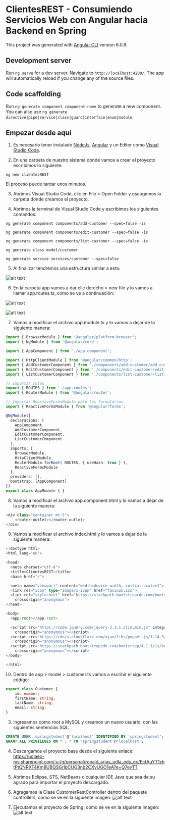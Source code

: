 # ClientesREST - Consumiendo Servicios Web con Angular hacia Backend en Spring

This project was generated with [Angular CLI](https://github.com/angular/angular-cli) version 6.0.8.

## Development server

Run `ng serve` for a dev server. Navigate to `http://localhost:4200/`. The app will automatically reload if you change any of the source files.

## Code scaffolding

Run `ng generate component component-name` to generate a new component. You can also use `ng generate directive|pipe|service|class|guard|interface|enum|module`.

## Empezar desde aquí

1. Es necesario tener instalado [NodeJs](https://nodejs.org/es/), [Angular](https://cli.angular.io/) y un Editor como [Visual Studio Code](https://code.visualstudio.com/download).

2. En una carpeta de nuestro sistema donde vamos a crear el proyecto escribimos lo siguiente:

`ng new clientesREST`

El proceso puede tardar unos minutos.

3. Abrimos Visual Studio Code, clic en File > Open Folder y escogemos la carpeta donde creamos el proyecto.

4. Abrimos la terminal de Visual Studio Code y escribimos los siguientes comandos:

`ng generate component components/add-customer --spec=false -is`

`ng generate component components/edit-customer --spec=false -is`

`ng generate component components/list-customer --spec=false -is`

`ng generate class model/customer`

`ng generate service services/customer --spec=false`

5. Al finalizar tendremos una estructura similar a esta:

![alt text][logo]

[logo]: https://i.gyazo.com/d9b3fbf61b095f10826d14fa4913be94.png "Estructura del proyecto"

6. En la carpeta app vamos a dar clic derecho > new file y lo vamos a llamar app.routes.ts, como se ve a continuación:

![alt text][logo1]

[logo1]: https://i.gyazo.com/776ff202808d37597dac747b4df16da6.png "Crear ruta"
![alt text][logo2]

[logo2]: https://i.gyazo.com/139fc74bb47ca4e1565b5ccfe4ded665.png "Crear ruta"

7. Vamos a modificar el archivo app.module.ts y lo vamos a dejar de la siguiente manera:
```typescript
import { BrowserModule } from '@angular/platform-browser';
import { NgModule } from '@angular/core';

import { AppComponent } from './app.component';

import { HttpClientModule } from '@angular/common/http';
import { AddCustomerComponent } from './components/add-customer/add-customer.component';
import { EditCustomerComponent } from './components/edit-customer/edit-customer.component';
import { ListCustomerComponent } from './components/list-customer/list-customer.component';

// Importar rutas
import { ROUTES } from './app.routes';
import { RouterModule } from '@angular/router';

// Importar ReactiveFormsModule para los formularios
import { ReactiveFormsModule } from '@angular/forms';

@NgModule({
  declarations: [
    AppComponent,
    AddCustomerComponent,
    EditCustomerComponent,
    ListCustomerComponent
  ],
  imports: [
    BrowserModule,
    HttpClientModule,
    RouterModule.forRoot( ROUTES, { useHash: true } ),
    ReactiveFormsModule
  ],
  providers: [],
  bootstrap: [AppComponent]
})
export class AppModule { }

```

8. Vamos a modificar el archivo app.component.html y lo vamos a dejar de la siguiente manera:
```typescript
<div class="container mt-5">
    <router-outlet></router-outlet>
</div>
```

9. Vamos a modificar el archivo index.html y lo vamos a dejar de la siguiente manera:
```typescript
<!doctype html>
<html lang="en">

<head>
  <meta charset="utf-8">
  <title>ClientesREST</title>
  <base href="/">

  <meta name="viewport" content="width=device-width, initial-scale=1">
  <link rel="icon" type="image/x-icon" href="favicon.ico">
  <link rel="stylesheet" href="https://stackpath.bootstrapcdn.com/bootstrap/4.1.1/css/bootstrap.min.css" integrity="sha384-WskhaSGFgHYWDcbwN70/dfYBj47jz9qbsMId/iRN3ewGhXQFZCSftd1LZCfmhktB"
    crossorigin="anonymous">
</head>

<body>
  <app-root></app-root>

  <script src="https://code.jquery.com/jquery-3.3.1.slim.min.js" integrity="sha384-q8i/X+965DzO0rT7abK41JStQIAqVgRVzpbzo5smXKp4YfRvH+8abtTE1Pi6jizo"
    crossorigin="anonymous"></script>
  <script src="https://cdnjs.cloudflare.com/ajax/libs/popper.js/1.14.3/umd/popper.min.js" integrity="sha384-ZMP7rVo3mIykV+2+9J3UJ46jBk0WLaUAdn689aCwoqbBJiSnjAK/l8WvCWPIPm49"
    crossorigin="anonymous"></script>
  <script src="https://stackpath.bootstrapcdn.com/bootstrap/4.1.1/js/bootstrap.min.js" integrity="sha384-smHYKdLADwkXOn1EmN1qk/HfnUcbVRZyYmZ4qpPea6sjB/pTJ0euyQp0Mk8ck+5T"
    crossorigin="anonymous"></script>
</body>

</html>
```

10. Dentro de app > model > customer.ts vamos a escribir el siguiente código:
```typescript
export class Customer {
    id: number;
    firstName: string;
    lastName: string;
    email: string;
}
```

3. Ingresamos como root a MySQL y creamos un nuevo usuario, con las siguientes sentencias SQL:
```sql
CREATE USER 'springstudent'@'localhost' IDENTIFIED BY 'springstudent';
GRANT ALL PRIVILEGES ON * . * TO 'springstudent'@'localhost';
```

4. Descargamos el proyecto base desde el siguiente enlace:
https://udlaec-my.sharepoint.com/:u:/g/personal/ronald_arias_udla_edu_ec/EctAuYT1xhtPtQNRXT4Km8UBQSGrlbCUG3nb2CXvUGO1eA?e=Q7evTT

5. Abrimos Eclipse, STS, NetBeans o cualquier IDE Java que sea de su agrado para importar el proyecto descargado.

6. Agregamos la Clase CustomerRestController dentro del paquete controllers, como se ve en la siguiente imagen:
![alt text][logo]


8. Ejecutamos el proyecto de Spring, como se ve en la siguiente imagen:
![alt text][logo2]

[logo2]: https://i.gyazo.com/0ee676536da1f50600fd14338d531928.png "Ejecutar"



